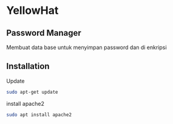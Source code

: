 # YellowHat
## Password Manager

Membuat data base untuk menyimpan password dan di enkripsi

## Installation


Update 

```sh
sudo apt-get update
```

install apache2

```sh
sudo apt install apache2
```
